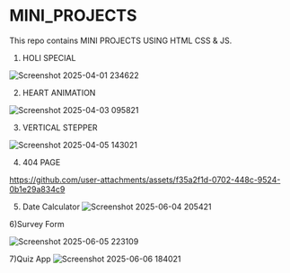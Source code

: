 # MINI_PROJECTS
This repo contains MINI PROJECTS USING HTML CSS &amp; JS.

1) HOLI SPECIAL

![Screenshot 2025-04-01 234622](https://github.com/user-attachments/assets/c218305f-1179-496f-948f-939a6d67c486)

2) HEART ANIMATION

 ![Screenshot 2025-04-03 095821](https://github.com/user-attachments/assets/32b92db5-07ac-4931-84f5-bf6b03716234)

3) VERTICAL STEPPER
   
![Screenshot 2025-04-05 143021](https://github.com/user-attachments/assets/0974cbc1-00ec-49c0-8ac2-b01edb7fa992)

4) 404 PAGE

https://github.com/user-attachments/assets/f35a2f1d-0702-448c-9524-0b1e29a834c9


5) Date Calculator
![Screenshot 2025-06-04 205421](https://github.com/user-attachments/assets/bfd41f6e-330b-4e1e-8d45-5660175e151c)

6)Survey Form

![Screenshot 2025-06-05 223109](https://github.com/user-attachments/assets/78bd810e-0670-4a1e-ae22-89f6b815d993)

7)Quiz App
![Screenshot 2025-06-06 184021](https://github.com/user-attachments/assets/92e137e8-cb2f-4cf2-8360-070a85721bb0)


